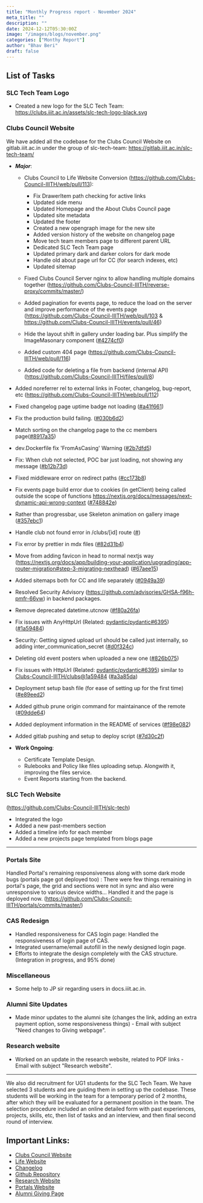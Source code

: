 ```yaml
---
title: "Monthly Progress report - November 2024"
meta_title: ""
description: ""
date: 2024-12-12T05:30:00Z
image: "/images/blogs/november.png"
categories: ["Monthy Report"]
author: "Bhav Beri"
draft: false
---
```


## List of Tasks

### SLC Tech Team Logo
- Created a new logo for the SLC Tech Team: https://clubs.iiit.ac.in/assets/slc-tech-logo-black.svg

### Clubs Council Website
We have added all the codebase for the Clubs Council Website on gitlab.iiit.ac.in under the group of slc-tech-team: https://gitlab.iiit.ac.in/slc-tech-team/

- **_Major_**:
    - Clubs Council to Life Website Conversion (https://github.com/Clubs-Council-IIITH/web/pull/113):
    
        - Fix DrawerItem path checking for active links
        - Updated side menu
        - Updated Homepage and the About Clubs Council page
        - Updated site metadata
        - Updated the footer
        - Created a new opengraph image for the new site
        - Added version history of the website on changelog page
        - Move tech team members page to different parent URL
        - Dedicated SLC Tech Team page
        - Updated primary dark and darker colors for dark mode
        - Handle old about page url for CC (for search indexes, etc)
        - Updated sitemap
    - Fixed Clubs Council Server nginx to allow handling multiple domains together (https://github.com/Clubs-Council-IIITH/reverse-proxy/commits/master/)
    - Added pagination for events page, to reduce the load on the server and improve performance of the events page (https://github.com/Clubs-Council-IIITH/web/pull/103 & https://github.com/Clubs-Council-IIITH/events/pull/46)
    - Hide the layout shift in gallery under loading bar. Plus simplify the ImageMasonary component ([#4274cf0](https://github.com/Clubs-Council-IIITH/web/commit/4274cf033708bd8b149ac2a2dedbdfba158c22ba))
    - Added custom 404 page (https://github.com/Clubs-Council-IIITH/web/pull/116)
    - Added code for deleting a file from backend (internal API) (https://github.com/Clubs-Council-IIITH/files/pull/8)
- Added noreferrer rel to external links in Footer, changelog, bug-report, etc (https://github.com/Clubs-Council-IIITH/web/pull/112)
- Fixed changelog page uptime badge not loading ([#a41f661](https://github.com/Clubs-Council-IIITH/web/commit/a41f661e8e0130e7b226e0a79c3971fc4e6c1027))
- Fix the production build failing. ([#030b6d2](https://github.com/Clubs-Council-IIITH/web/commit/030b6d25355db81d7199acdc6195102457fd2b2b))
- Match sorting on the changelog page to the cc members page([#8917a35](https://github.com/Clubs-Council-IIITH/web/commit/8917a356844f4fd2958d2802c00c8170cebf6da7))
- dev.Dockerfile fix 'FromAsCasing' Warning ([#2b7dfd5](https://github.com/Clubs-Council-IIITH/web/commit/2b7dfd510f0627e7b42edaf21ed92f9a4b3b795a))
- Fix: When club not selected, POC bar just loading, not showing any message ([#b12b73d](https://github.com/Clubs-Council-IIITH/web/commit/b12b73deae23127999b24a11022d9ea95e71eeff))
- Fixed middleware error on redirect paths ([#cc173b8](https://github.com/Clubs-Council-IIITH/web/commit/cc173b8fbb8e7c01652b765a2165087169886b6b))
- Fix events page build error due to cookies (in getClient) being called outside the scope of functions https://nextjs.org/docs/messages/next-dynamic-api-wrong-context ([#748842e](https://github.com/Clubs-Council-IIITH/web/commit/748842eb698af4a9ee2da6dcdc7465bab67ce54c))
- Rather than progressbar, use Skeleton animation on gallery image ([#357ebc1](https://github.com/Clubs-Council-IIITH/web/commit/357ebc1f848558312706bf83ea24c02139e04f8e))
- Handle club not found error in /clubs/[id] route ([#](https://github.com/Clubs-Council-IIITH/web/pull/116/commits/bf5da705eecfe53875cc280ba6e9c53e492822b4))
- Fix error by prettier in mdx files ([#82d31b4](https://github.com/Clubs-Council-IIITH/web/commit/82d31b4ebc90e78ec168beea72b99596ae651872))
- Move from adding favicon in head to normal nextjs way (https://nextjs.org/docs/app/building-your-application/upgrading/app-router-migration#step-3-migrating-nexthead) ([#67aee15](https://github.com/Clubs-Council-IIITH/web/commit/67aee157de8d9ded0ebb19b1dfebb51d01aa4c79))
- Added sitemaps both for CC and life separately ([#0949a39](https://github.com/Clubs-Council-IIITH/web/commit/0949a39d430cda924721ebafe58e02323fd72adb))
- Resolved Security Advisory (https://github.com/advisories/GHSA-f96h-pmfr-66vw) in backend packages.
- Remove deprecated datetime.utcnow ([#f80a26fa](https://github.com/Clubs-Council-IIITH/clubs/commit/f80a26fa5078cab51ff6ea312e7e5b2fc8588ed6))
- Fix issues with AnyHttpUrl (Related: [pydantic/pydantic#6395](https://github.com/pydantic/pydantic/discussions/6395)) ([#1a59484](https://github.com/Clubs-Council-IIITH/clubs/commit/1a59484d2f3eab7797eb6a1c5263b43cddb2322f))
- Security: Getting signed upload url should be called just internally, so adding inter_communication_secret ([#d0f324c](https://github.com/Clubs-Council-IIITH/files/commit/d0f324c3873eb77ceafc79050fdccd50a4fed982))
- Deleting old event posters when uploaded a new one ([#826b075](https://github.com/Clubs-Council-IIITH/events/commit/826b075e0e9afec8dfd8e938b40747ae2bdaee0a))
- Fix issues with HttpUrl (Related: [pydantic/pydantic#6395](https://github.com/pydantic/pydantic/discussions/6395)) similar to [Clubs-Council-IIITH/clubs@1a59484](https://github.com/Clubs-Council-IIITH/clubs/commit/1a59484d2f3eab7797eb6a1c5263b43cddb2322f) ([#a3a85da](https://github.com/Clubs-Council-IIITH/events/commit/a3a85da3dd610952eb7881d003e730793a1a0bab))
- Deployment setup bash file (for ease of setting up for the first time) ([#e89eed2](https://github.com/Clubs-Council-IIITH/services/commit/e89eed2ba7ca262f090c04ec6c13d85568d85e1a))
- Added github prune origin command for maintainance of the remote ([#09dde64](https://github.com/Clubs-Council-IIITH/services/commit/09dde64e37e8246077367d2839c7d7f598cc9ed1))
- Added deployment information in the README of services ([#f98e082](https://github.com/Clubs-Council-IIITH/services/commit/f98e0825b92ca65e19dbb2828b7714ec0e20ebde))
- Added gitlab pushing and setup to deploy script ([#7d30c2f](https://github.com/Clubs-Council-IIITH/services/commit/7d30c2f812b1fe5f4c74c47d7294261450e2308e))

- **Work Ongoing**:
    - Certificate Template Design.
    - Rulebooks and Policy like files uploading setup. Alongwith it, improving the files service.
    - Event Reports starting from the backend.

    
### SLC Tech Website
(https://github.com/Clubs-Council-IIITH/slc-tech)

- Integrated the logo
- Added a new past-members section
- Added a timeline info for each member
- Added a new projects page templated from blogs page

---

### Portals Site
Handled Portal's remaining responsiveness along with some dark mode bugs (portals page got deployed too) : There were few things remaining in portal's page, the grid and sections were not in sync and also were unresponsive to various device widths... Handled it and the page is deployed now. (https://github.com/Clubs-Council-IIITH/portals/commits/master/)

### CAS Redesign

- Handled responsiveness for CAS login page: Handled the responsiveness of login page of CAS.
- Integrated username/email autofill in the newly designed login page.
- Efforts to integrate the design completely with the CAS structure. (Integration in progress, and 95% done)

### Miscellaneous
- Some help to JP sir regarding users in docs.iiit.ac.in.

### Alumni Site Updates
- Made minor updates to the alumni site (changes the link, adding an extra payment option, some responsiveness things) - Email with subject "Need changes to Giving webpage".

### Research website
- Worked on an update in the research website, related to PDF links - Email with subject "Research website".

----

We also did recruitment for UG1 students for the SLC Tech Team. We have selected 3 students and are guiding them in setting up the codebase. These students will be working in the team for a temporary period of 2 months, after which they will be evaluated for a permanent position in the team. The selection procedure included an online detailed form with past experiences, projects, skills, etc, then list of tasks and an interview, and then final second round of interview.

## Important Links:

- [Clubs Council Website](https://clubs.iiit.ac.in)
- [Life Website](https://life.iiit.ac.in)
- [Changelog](https://clubs.iiit.ac.in/changelog)
- [Github Repository](https://github.com/Clubs-Council-IIITH/)
- [Research Website](https://research.iiit.ac.in)
- [Portals Website](https://portals.iiit.ac.in)
- [Alumni Giving Page](https://alumnifund.iiit.ac.in/giving)